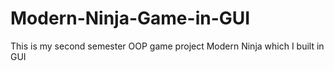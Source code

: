 # Modern-Ninja-Game-in-GUI
This is my second semester OOP game project Modern Ninja which I built in GUI
